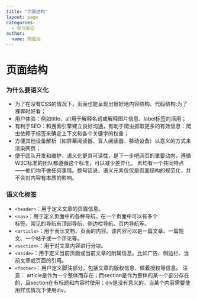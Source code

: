 ```yaml
---
title: "页面结构"
layout: page
categories: 
  - 学习笔记
author: 
  name: 陈星灿
---
```


# 页面结构
### 为什么要语义化
* 为了在没有CSS的情况下，页面也能呈现出很好地内容结构、代码结构:为了裸奔时好看；
* 用户体验：例如title、alt用于解释名词或解释图片信息、label标签的活用；
* 有利于SEO：和搜索引擎建立良好沟通，有助于爬虫抓取更多的有效信息：爬虫依赖于标签来确定上下文和各个关键字的权重；
* 方便其他设备解析（如屏幕阅读器、盲人阅读器、移动设备）以意义的方式来渲染网页；
* 便于团队开发和维护，语义化更具可读性，是下一步吧网页的重要动向，遵循W3C标准的团队都遵循这个标准，可以减少差异化。
素均有一个共同特点——他们均不做任何事情。换句话说，语义元素仅仅是页面结构的规范化，并不会对内容有本质的影响。

### 语义化标签
* `<header>`：用于定义文章的页眉信息。
* `<nav>`：用于定义页面中的各种导航。在一个页面中可以有多个<nav>标签。常见的导航有顶部导航、侧边栏导航、页内导航等。
 * `<article>`：用于表示文档、页面的内容。该内容可以是一篇文章、一篇短文、一个帖子或一个评论等。
* `<section>`：用于对文章内容进行分块。
* `<aside>`：用于定义当前页面或当前文章的附属信息。比如广告、侧边栏、当前文章或页面的引用。
* `<footer>`：用户定义脚注部分。包括文章的版权信息、做着授权等信息。
注意：
article是作为一个整体而存在；而section是作为整体的某一个部分存在的，且section在有标题和内容时使用；div是没有意义的，当某个内容需要使用样式情况下使用div。